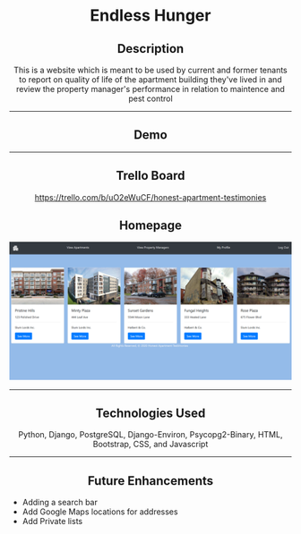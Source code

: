 <span style="text-align:center">

# Endless Hunger

## Description
This is a website which is meant to be used by current and former tenants to report on quality of life of the apartment building they've lived in and review the property manager's performance in relation to maintence and pest control

<hr/>

## Demo


<hr/>

## Trello Board
https://trello.com/b/uO2eWuCF/honest-apartment-testimonies

## Homepage
![Screenshot of the homepage](images/front-page.png)
<hr/>

## Technologies Used
  
Python, Django, PostgreSQL, Django-Environ, Psycopg2-Binary, HTML, Bootstrap, CSS, and Javascript
  
<hr/>

## Future Enhancements
<span style="text-align:left;">

* Adding a search bar
* Add Google Maps locations for addresses
* Add Private lists
</span>
